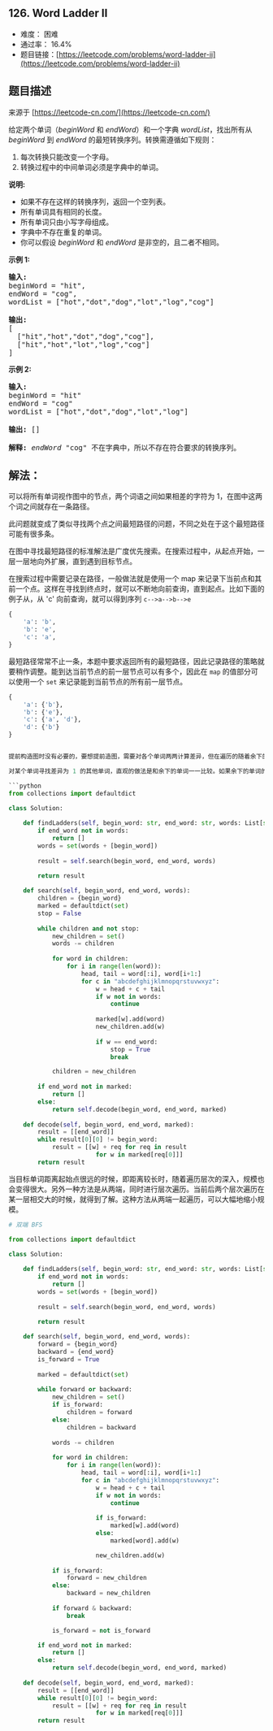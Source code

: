 ## 126. Word Ladder II

- 难度： 困难
- 通过率： 16.4%
- 题目链接：[https://leetcode.com/problems/word-ladder-ii](https://leetcode.com/problems/word-ladder-ii)


## 题目描述

来源于 [https://leetcode-cn.com/](https://leetcode-cn.com/)

<p>给定两个单词（<em>beginWord</em> 和 <em>endWord</em>）和一个字典 <em>wordList</em>，找出所有从 <em>beginWord </em>到 <em>endWord </em>的最短转换序列。转换需遵循如下规则：</p>

<ol>
	<li>每次转换只能改变一个字母。</li>
	<li>转换过程中的中间单词必须是字典中的单词。</li>
</ol>

<p><strong>说明:</strong></p>

<ul>
	<li>如果不存在这样的转换序列，返回一个空列表。</li>
	<li>所有单词具有相同的长度。</li>
	<li>所有单词只由小写字母组成。</li>
	<li>字典中不存在重复的单词。</li>
	<li>你可以假设 <em>beginWord</em> 和 <em>endWord </em>是非空的，且二者不相同。</li>
</ul>

<p><strong>示例 1:</strong></p>

<pre><strong>输入:</strong>
beginWord = &quot;hit&quot;,
endWord = &quot;cog&quot;,
wordList = [&quot;hot&quot;,&quot;dot&quot;,&quot;dog&quot;,&quot;lot&quot;,&quot;log&quot;,&quot;cog&quot;]

<strong>输出:</strong>
[
  [&quot;hit&quot;,&quot;hot&quot;,&quot;dot&quot;,&quot;dog&quot;,&quot;cog&quot;],
&nbsp; [&quot;hit&quot;,&quot;hot&quot;,&quot;lot&quot;,&quot;log&quot;,&quot;cog&quot;]
]
</pre>

<p><strong>示例 2:</strong></p>

<pre><strong>输入:</strong>
beginWord = &quot;hit&quot;
endWord = &quot;cog&quot;
wordList = [&quot;hot&quot;,&quot;dot&quot;,&quot;dog&quot;,&quot;lot&quot;,&quot;log&quot;]

<strong>输出: </strong>[]

<strong>解释:</strong>&nbsp;<em>endWord</em> &quot;cog&quot; 不在字典中，所以不存在符合要求的转换序列。</pre>


## 解法：

可以将所有单词视作图中的节点，两个词语之间如果相差的字符为 1，在图中这两个词之间就存在一条路径。

此问题就变成了类似寻找两个点之间最短路径的问题，不同之处在于这个最短路径可能有很多条。

在图中寻找最短路径的标准解法是广度优先搜索。在搜索过程中，从起点开始，一层一层地向外扩展，直到遇到目标节点。

在搜索过程中需要记录在路径，一般做法就是使用一个 map 来记录下当前点和其前一个点。这样在寻找到终点时，就可以不断地向前查询，直到起点。比如下面的例子从，从 'c' 向前查询，就可以得到序列 `c-->a-->b-->e`

```python
{
    'a': 'b',
    'b': 'e',
    'c': 'a',
}
```

最短路径常常不止一条，本题中要求返回所有的最短路径，因此记录路径的策略就要稍作调整。能到达当前节点的前一层节点可以有多个，因此在 `map` 的值部分可以使用一个 `set` 来记录能到当前节点的所有前一层节点。

```python
{
    'a': {'b'},
    'b': {'e'},
    'c': {'a', 'd'},
    'd': {'b'}
}


提前构造图时没有必要的，要想提前造图，需要对各个单词两两计算差异，但在遍历的随着余下的节点的规模减小，计算量也会慢慢下降。

对某个单词寻找差异为 1 的其他单词，直观的做法是和余下的单词一一比较。如果余下的单词的规模为 N，每个单词的长度为 M，时间复杂度为 O(NM) 。另外一种思路是对当前单词进行变换，然后在单词聚合中查询是否存在，这种方法需要查询 26*(M-1) 次散列表，当单词表很大时，这个方法比前一种方法快很多。

```python
from collections import defaultdict

class Solution:
    
    def findLadders(self, begin_word: str, end_word: str, words: List[str]) -> List[List[str]]:
        if end_word not in words:
            return []
        words = set(words + [begin_word])
        
        result = self.search(begin_word, end_word, words)
        
        return result

    def search(self, begin_word, end_word, words):
        children = {begin_word}
        marked = defaultdict(set)
        stop = False
        
        while children and not stop:
            new_children = set()
            words -= children
            
            for word in children:
                for i in range(len(word)):
                    head, tail = word[:i], word[i+1:]
                    for c in "abcdefghijklmnopqrstuvwxyz":
                        w = head + c + tail
                        if w not in words:
                            continue
                            
                        marked[w].add(word)
                        new_children.add(w)
                        
                        if w == end_word:
                            stop = True
                            break

            children = new_children
            
        if end_word not in marked:
            return []
        else:
            return self.decode(begin_word, end_word, marked)
        
    def decode(self, begin_word, end_word, marked):
        result = [[end_word]]
        while result[0][0] != begin_word:
            result = [[w] + req for req in result
                        for w in marked[req[0]]]
        return result
```

当目标单词距离起始点很远的时候，即距离较长时，随着遍历层次的深入，规模也会变得很大。另外一种方法是从两端，同时进行层次遍历。当前后两个层次遍历在某一层相交大的时候，就得到了解。这种方法从两端一起遍历，可以大幅地缩小规模。


```python
# 双端 BFS

from collections import defaultdict

class Solution:
    
    def findLadders(self, begin_word: str, end_word: str, words: List[str]) -> List[List[str]]:
        if end_word not in words:
            return []
        words = set(words + [begin_word])
        
        result = self.search(begin_word, end_word, words)
        
        return result

    def search(self, begin_word, end_word, words):
        forward = {begin_word}
        backward = {end_word}
        is_forward = True
        
        marked = defaultdict(set)
        
        while forward or backward:
            new_children = set()
            if is_forward:
                children = forward
            else:
                children = backward
            
            words -= children
            
            for word in children:
                for i in range(len(word)):
                    head, tail = word[:i], word[i+1:]
                    for c in "abcdefghijklmnopqrstuvwxyz":
                        w = head + c + tail
                        if w not in words:
                            continue
                        
                        if is_forward:
                            marked[w].add(word)
                        else:
                            marked[word].add(w)

                        new_children.add(w)
            
            if is_forward:
                forward = new_children
            else:
                backward = new_children
            
            if forward & backward:
                break

            is_forward = not is_forward

        if end_word not in marked:
            return []
        else:
            return self.decode(begin_word, end_word, marked)
        
    def decode(self, begin_word, end_word, marked):
        result = [[end_word]]
        while result[0][0] != begin_word:
            result = [[w] + req for req in result
                        for w in marked[req[0]]]
        return result
```
